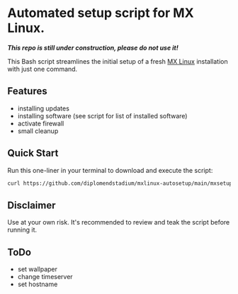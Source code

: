 # Automated setup script for MX Linux.

***This repo is still under construction, please do not use it!***

This Bash script streamlines the initial setup of a fresh [MX Linux](https://mxlinux.org) installation with just one command.

## Features

- installing updates
- installing software (see script for list of installed software)
- activate firewall
- small cleanup

## Quick Start

Run this one-liner in your terminal to download and execute the script:

```bash
curl https://github.com/diplomendstadium/mxlinux-autosetup/main/mxsetup.sh | sudo bash
```

## Disclaimer

Use at your own risk. It's recommended to review and teak the script before running it.

## ToDo

- set wallpaper
- change timeserver
- set hostname
